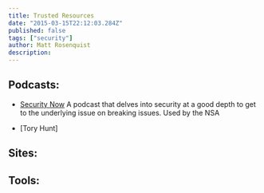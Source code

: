 ```yaml
---
title: Trusted Resources
date: "2015-03-15T22:12:03.284Z"
published: false
tags: ["security"]
author: Matt Rosenquist
description:
---
```



## Podcasts:
- [Security Now](https://twit.tv/shows/security-now)
A podcast that delves into security at a good depth to get to the underlying issue on breaking issues. Used by the NSA

- [Tory Hunt]

## Sites:




## Tools:
